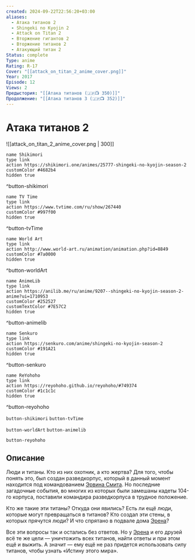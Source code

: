 ```yaml
---
created: 2024-09-22T22:56:20+03:00
aliases:
  - Атака титанов 2
  - Shingeki no Kyojin 2
  - Attack on Titan 2
  - Вторжение гигантов 2
  - Вторжение титанов 2
  - Атакующий титан 2
Status: complete
Type: anime
Rating: R-17
Cover: "[[attack_on_titan_2_anime_cover.png]]"
Year: 2017
Episode: 12
Views: 2
Предыстория: "[[Атака титанов (🇯🇵📺 350)]]"
Продолжение: "[[Атака титанов 3 (🇯🇵📺 352)]]"
---
```


# Атака титанов 2

![[attack_on_titan_2_anime_cover.png | 300]]

```button
name Shikimori
type link
action https://shikimori.one/animes/25777-shingeki-no-kyojin-season-2
customColor #4682b4
hidden true
```
^button-shikimori

```button
name TV Time
type link
action https://www.tvtime.com/ru/show/267440
customColor #997f00
hidden true
```
^button-tvTime

```button
name World Art
type link
action http://www.world-art.ru/animation/animation.php?id=8849
customColor #7a0000
hidden true
```
^button-worldArt

```button
name AnimeLib
type link
action https://anilib.me/ru/anime/9207--shingeki-no-kyojin-season-2-anime?ui=1710953
customColor #252527
customTextColor #7E57C2
hidden true
```
^button-animelib

```button
name Senkuro
type link
action https://senkuro.com/anime/shingeki-no-kyojin-season-2
customColor #191A21
hidden true
```
^button-senkuro

```button
name ReYohoho
type link
action https://reyohoho.github.io/reyohoho/#749374
customColor #1c1c1c
hidden true
```
^button-reyohoho



`button-shikimori` `button-tvTime`

`button-worldArt` `button-animelib`

`button-reyohoho`

## Описание

Люди и титаны. Кто из них охотник, а кто жертва? Для того, чтобы понять это, был создан разведкорпус, который в данный момент находится под командованием [Эрвина Смита](https://shikimori.one/characters/46496-erwin-smith). Но последние загадочные события, во многих из которых были замешаны кадеты 104-го корпуса, поставили командира разведкорпуса в трудное положение.

Кто же такие эти титаны? Откуда они явились? Есть ли ещё люди, которые могут превращаться в титанов? Кто создал эти стены, в которых прячутся люди? И что спрятано в подвале дома [Эрена](https://shikimori.one/characters/40882-eren-yeager)?

Все эти вопросы так и остались без ответов. Но у [Эрена](https://shikimori.one/characters/40882-eren-yeager) и его друзей всё те же цели — уничтожить всех титанов, найти ответы и при этом ещё и выжить. А значит — ему ещё не раз придется использовать силу титанов, чтобы узнать «Истину этого мира».
